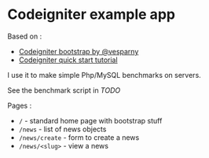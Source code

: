 # Codeigniter example app

Based on :
	
* [Codeigniter bootstrap by @vesparny](https://github.com/vesparny/codeigniter-html5boilerplate-twitter-bootstrap)
* [Codeigniter quick start tutorial](http://codeigniter.com/user_guide/tutorial/)
	
I use it to make simple Php/MySQL benchmarks on servers.

See the benchmark script in *TODO*

Pages :

* `/` - standard home page with bootstrap stuff
* `/news` - list of news objects
* `/news/create` - form to create a news
* `/news/<slug>` - view a news